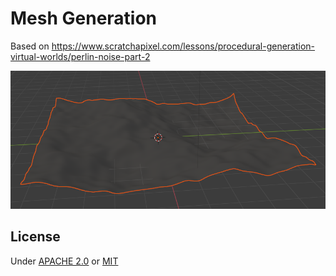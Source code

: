 # Mesh Generation

Based on https://www.scratchapixel.com/lessons/procedural-generation-virtual-worlds/perlin-noise-part-2

![Example Screenshot](./screenshots/example-mesh.png)

## License
Under [APACHE 2.0](LICENSE-APACHE) or [MIT](LICENSE-APACHE)